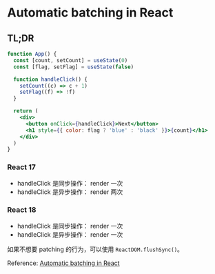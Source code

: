 # Automatic batching in React

## TL;DR

```jsx live
function App() {
  const [count, setCount] = useState(0)
  const [flag, setFlag] = useState(false)

  function handleClick() {
    setCount((c) => c + 1)
    setFlag((f) => !f)
  }

  return (
    <div>
      <button onClick={handleClick}>Next</button>
      <h1 style={{ color: flag ? 'blue' : 'black' }}>{count}</h1>
    </div>
  )
}
```

### React 17

- handleClick 是同步操作： render 一次
- handleClick 是异步操作： render 两次

### React 18

- handleClick 是同步操作： render 一次
- handleClick 是异步操作： render 一次

如果不想要 patching 的行为，可以使用 `ReactDOM.flushSync()`。

Reference: [Automatic batching in React](https://github.com/reactwg/react-18/discussions/21)

